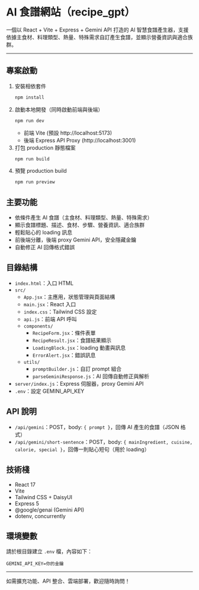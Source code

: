 # AI 食譜網站（recipe_gpt）

一個以 React + Vite + Express + Gemini API 打造的 AI 智慧食譜產生器，支援依據主食材、料理類型、熱量、特殊需求自訂產生食譜，並顯示營養資訊與適合族群。

---

## 專案啟動

1. 安裝相依套件
   ```sh
   npm install
   ```
2. 啟動本地開發（同時啟動前端與後端）
   ```sh
   npm run dev
   ```
   - 前端 Vite (預設 http://localhost:5173)
   - 後端 Express API Proxy (http://localhost:3001)
3. 打包 production 靜態檔案
   ```sh
   npm run build
   ```
4. 預覽 production build
   ```sh
   npm run preview
   ```

## 主要功能
- 依條件產生 AI 食譜（主食材、料理類型、熱量、特殊需求）
- 顯示食譜標題、描述、食材、步驟、營養資訊、適合族群
- 輕鬆貼心的 loading 訊息
- 前後端分離，後端 proxy Gemini API，安全隱藏金鑰
- 自動修正 AI 回傳格式錯誤

## 目錄結構

- `index.html`：入口 HTML
- `src/`
  - `App.jsx`：主應用，狀態管理與頁面結構
  - `main.jsx`：React 入口
  - `index.css`：Tailwind CSS 設定
  - `api.js`：前端 API 呼叫
  - `components/`
    - `RecipeForm.jsx`：條件表單
    - `RecipeResult.jsx`：食譜結果顯示
    - `LoadingBlock.jsx`：loading 動畫與訊息
    - `ErrorAlert.jsx`：錯誤訊息
  - `utils/`
    - `promptBuilder.js`：自訂 prompt 組合
    - `parseGeminiResponse.js`：AI 回傳自動修正與解析
- `server/index.js`：Express 伺服器，proxy Gemini API
- `.env`：設定 GEMINI_API_KEY

## API 說明
- `/api/gemini`：POST，body: `{ prompt }`，回傳 AI 產生的食譜（JSON 格式）
- `/api/gemini/short-sentence`：POST，body: `{ mainIngredient, cuisine, calorie, special }`，回傳一則貼心短句（用於 loading）

## 技術棧
- React 17
- Vite
- Tailwind CSS + DaisyUI
- Express 5
- @google/genai (Gemini API)
- dotenv, concurrently

## 環境變數
請於根目錄建立 `.env` 檔，內容如下：
```
GEMINI_API_KEY=你的金鑰
```

---

如需擴充功能、API 整合、雲端部署，歡迎隨時詢問！
